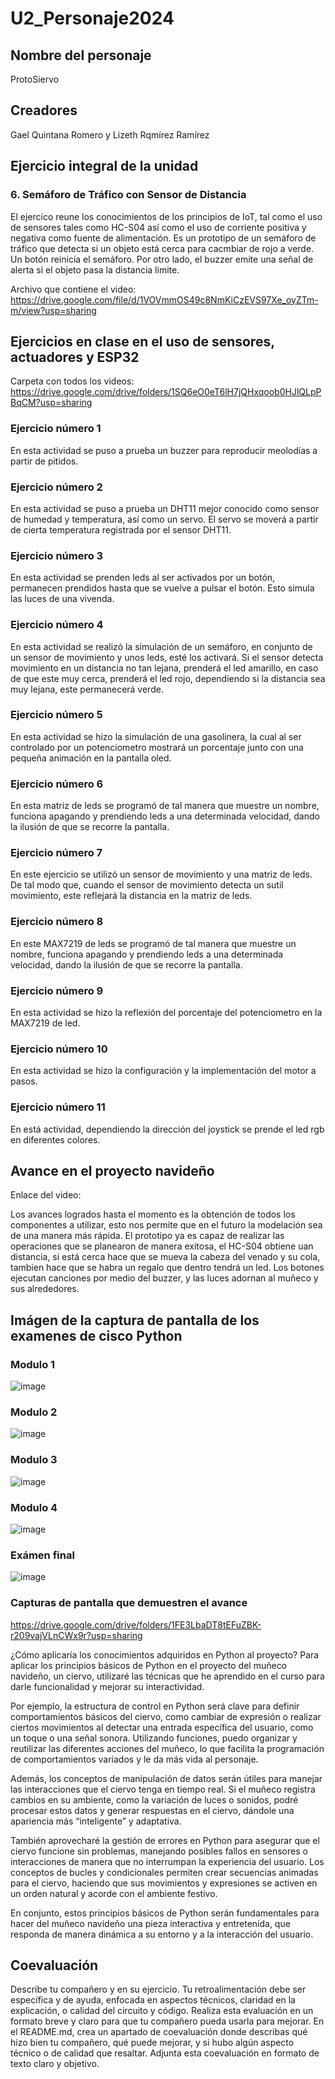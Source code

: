 # U2_Personaje2024

## Nombre del personaje
ProtoSiervo


## Creadores
Gael Quintana Romero y Lizeth Rqmírez Ramírez


## Ejercicio integral de la unidad
### 6. Semáforo de Tráfico con Sensor de Distancia
El ejercico reune los conocimientos de los principios de IoT, tal como el uso de sensores
tales como HC-S04 así como el uso de corriente positiva y negativa como fuente de alimentación.
Es un prototipo de un semáforo de tráfico que detecta si un objeto está cerca para cacmbiar de 
rojo a verde. Un botón reinicia el semáforo. Por otro lado, el buzzer emite una señal de alerta
si el objeto pasa la distancia limite.

Archivo que contiene el video: 
https://drive.google.com/file/d/1VOVmmOS49c8NmKiCzEVS97Xe_oyZTm-m/view?usp=sharing



## Ejercicios en clase en el uso de sensores, actuadores y ESP32

Carpeta con todos los videos:
https://drive.google.com/drive/folders/1SQ6eO0eT6lH7jQHxqoob0HJlQLpPBqCM?usp=sharing

### Ejercicio número 1
En esta actividad se puso a prueba un buzzer para reproducir meolodías a partir de pitidos.

### Ejercicio número 2
En esta actividad se puso a prueba un DHT11 mejor conocido como sensor de humedad y
temperatura, así como un servo. El servo se moverá a partir de cierta temperatura 
registrada por el sensor DHT11. 

### Ejercicio número 3
En esta actividad se prenden leds al ser activados por un botón, permanecen prendidos hasta que
se vuelve a pulsar el botón. Esto simula las luces de una vivenda.

### Ejercicio número 4
En esta actividad se realizó la simulación de un semáforo, en conjunto de un sensor de 
movimiento y unos leds, esté los activará. Si el sensor detecta movimiento en un distancia
no tan lejana, prenderá el led amarillo, en caso de que este muy cerca, prenderá el led rojo,
dependiendo si la distancia sea muy lejana, este permanecerá verde.

### Ejercicio número 5
En esta actividad se hizo la simulación de una gasolinera, la cual al ser controlado por
un potenciometro mostrará un porcentaje junto con una pequeña animación en la pantalla oled. 

### Ejercicio número 6
En esta matriz de leds se programó de tal manera que muestre un nombre, funciona apagando y
prendiendo leds a una determinada velocidad, dando la ilusión  de que se recorre la pantalla.

### Ejercicio número 7
En este ejercicio se utilizó un sensor de movimiento y una matriz de leds. De tal modo que,
cuando el sensor de movimiento detecta un sutil movimiento, este reflejará la distancia en
la matriz de leds.

### Ejercicio número 8
En este MAX7219 de leds se programó de tal manera que muestre un nombre, funciona apagando y
prendiendo leds a una determinada velocidad, dando la ilusión  de que se recorre la pantalla.

### Ejercicio número 9
En esta actividad se hizo la reflexión del porcentaje del potenciometro en la MAX7219 de led.

### Ejercicio número 10
En esta actividad se hizo la configuración y la implementación del motor a pasos.

### Ejercicio número 11
En está actividad, dependiendo la dirección del joystick se prende el led rgb en diferentes
colores.

## Avance en el proyecto navideño
Enlace del video:

Los avances logrados hasta el momento es la obtención de todos los componentes a utilizar,
esto nos permite que en el futuro la modelación sea de una manera más rápida. El prototipo
ya es capaz de realizar las operaciones que se planearon de manera exitosa, el HC-S04 
obtiene uan distancia, si está cerca hace que se mueva la cabeza del venado y su cola, 
tambien hace que se habra un regalo que dentro tendrá un led. Los botones ejecutan canciones
por medio del buzzer, y las luces adornan al muñeco y sus alrededores.

## Imágen de la captura de pantalla de los examenes de cisco Python
### Modulo 1
![image](https://github.com/user-attachments/assets/6b499716-29ce-4406-a46d-a03e98a18ea9)
### Modulo 2
![image](https://github.com/user-attachments/assets/92f614d6-4feb-432a-9141-fc882e26a642)
### Modulo 3
![image](https://github.com/user-attachments/assets/f1f97dc2-0ff0-4d31-b68b-56019a48ac77)
### Modulo 4
![image](https://github.com/user-attachments/assets/6e040c56-86b3-4710-aa81-44f0d3feb51b)
### Exámen final
![image](https://github.com/user-attachments/assets/e46c9944-c755-41aa-a53b-0da5030941d1)

### Capturas de pantalla que demuestren el avance
https://drive.google.com/drive/folders/1FE3LbaDT8tEFuZBK-r209vajVLnCWx9r?usp=sharing

¿Cómo aplicaría los conocimientos adquiridos en Python al proyecto?
Para aplicar los principios básicos de Python en el proyecto del muñeco navideño, un ciervo, utilizaré las técnicas que he aprendido en el curso para darle funcionalidad y mejorar su interactividad.

Por ejemplo, la estructura de control en Python será clave para definir comportamientos básicos del ciervo, como cambiar de expresión o realizar ciertos movimientos al detectar una entrada específica del usuario, como un toque o una señal sonora. Utilizando funciones, puedo organizar y reutilizar las diferentes acciones del muñeco, lo que facilita la programación de comportamientos variados y le da más vida al personaje. 

Además, los conceptos de manipulación de datos serán útiles para manejar las interacciones que el ciervo tenga en tiempo real. Si el muñeco registra cambios en su ambiente, como la variación de luces o sonidos, podré procesar estos datos y generar respuestas en el ciervo, dándole una apariencia más “inteligente” y adaptativa. 

También aprovecharé la gestión de errores en Python para asegurar que el ciervo funcione sin problemas, manejando posibles fallos en sensores o interacciones de manera que no interrumpan la experiencia del usuario. Los conceptos de bucles y condicionales permiten crear secuencias animadas para el ciervo, haciendo que sus movimientos y expresiones se activen en un orden natural y acorde con el ambiente festivo. 

En conjunto, estos principios básicos de Python serán fundamentales para hacer del muñeco navideño una pieza interactiva y entretenida, que responda de manera dinámica a su entorno y a la interacción del usuario.

##  Coevaluación
Describe  tu compañero y  en su ejercicio.
Tu retroalimentación debe ser específica y de ayuda, enfocada en aspectos técnicos, claridad en la explicación, o calidad del circuito y código.
Realiza esta evaluación en un formato breve y claro para que tu compañero pueda usarla para mejorar.
En el README.md, crea un apartado de coevaluación donde describas qué hizo bien tu compañero, qué puede mejorar, y si hubo algún aspecto técnico o de calidad que resaltar.
Adjunta esta coevaluación en formato de texto claro y objetivo.




